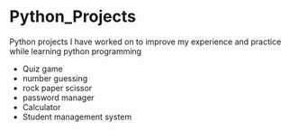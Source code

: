 # Python_Projects
Python projects I have worked on to improve my experience and practice while learning python programming

- Quiz game
- number guessing
- rock paper scissor
- password manager
- Calculator
- Student management system
